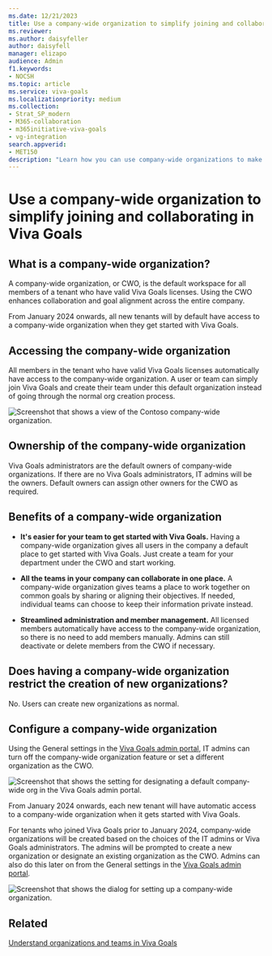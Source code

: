 ```yaml
---
ms.date: 12/21/2023
title: Use a company-wide organization to simplify joining and collaborating in Viva Goals
ms.reviewer: 
ms.author: daisyfeller
author: daisyfell
manager: elizapo
audience: Admin
f1.keywords:
- NOCSH
ms.topic: article
ms.service: viva-goals
ms.localizationpriority: medium
ms.collection:  
- Strat_SP_modern
- M365-collaboration
- m365initiative-viva-goals
- vg-integration  
search.appverid:
- MET150
description: "Learn how you can use company-wide organizations to make it easier for your company's users and teams to join Viva Goals and collaborate with each other."
---
```


# Use a company-wide organization to simplify joining and collaborating in Viva Goals

## What is a company-wide organization?

A company-wide organization, or CWO, is the default workspace for all members of a tenant who have valid Viva Goals licenses. Using the CWO enhances collaboration and goal alignment across the entire company.

From January 2024 onwards, all new tenants will by default have access to a company-wide organization when they get started with Viva Goals.

## Accessing the company-wide organization

All members in the tenant who have valid Viva Goals licenses automatically have access to the company-wide organization. A user or team can simply join Viva Goals and create their team under this default organization instead of going through the normal org creation process.

![Screenshot that shows a view of the Contoso company-wide organization.](..\media\goals\company-wide-organization\company-wide-organization.png)

## Ownership of the company-wide organization

Viva Goals administrators are the default owners of company-wide organizations. If there are no Viva Goals administrators, IT admins will be the owners. Default owners can assign other owners for the CWO as required.

## Benefits of a company-wide organization

- **It's easier for your team to get started with Viva Goals.** Having a company-wide organization gives all users in the company a default place to get started with Viva Goals. Just create a team for your department under the CWO and start working.

- **All the teams in your company can collaborate in one place.** A company-wide organization gives teams a place to work together on common goals by sharing or aligning their objectives. If needed, individual teams can choose to keep their information private instead.

- **Streamlined administration and member management.** All licensed members automatically have access to the company-wide organization, so there is no need to add members manually. Admins can still deactivate or delete members from the CWO if necessary.

## Does having a company-wide organization restrict the creation of new organizations?

No. Users can create new organizations as normal.

## Configure a company-wide organization  

Using the General settings in the [Viva Goals admin portal](viva-goals-admin-portal.md), IT admins can turn off the company-wide organization feature or set a different organization as the CWO.

![Screenshot that shows the setting for designating a default company-wide org in the Viva Goals admin portal.](..\media\goals\company-wide-organization\configuring-company-wide-org.png)

From January 2024 onwards, each new tenant will have automatic access to a company-wide organization when it gets started with Viva Goals.

For tenants who joined Viva Goals prior to January 2024, company-wide organizations will be created based on the choices of the IT admins or Viva Goals administrators. The admins will be prompted to create a new organization or designate an existing organization as the CWO. Admins can also do this later on from the General settings in the [Viva Goals admin portal](viva-goals-admin-portal.md).

![Screenshot that shows the dialog for setting up a company-wide organization.](..\media\goals\company-wide-organization\controls-for-existing-customers.png)

## Related

[Understand organizations and teams in Viva Goals](understand-orgs-and-teams.md)
